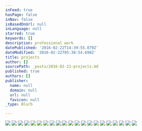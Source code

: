 ```yaml
---
inFeed: true
hasPage: false
inNav: false
isBasedOnUrl: null
inLanguage: null
starred: true
keywords: []
description: professional work
datePublished: '2016-02-22T14:39:55.079Z'
dateModified: '2016-02-22T05:38:54.698Z'
title: projects
author: []
sourcePath: _posts/2016-02-21-projects.md
published: true
authors: []
publisher:
  name: null
  domain: null
  url: null
  favicon: null
_type: Blurb

---
```

![](https://the-grid-user-content.s3-us-west-2.amazonaws.com/5db4ff1a-d152-46f0-a232-84c45a8886d7.jpg)
![](https://the-grid-user-content.s3-us-west-2.amazonaws.com/c6e10ef5-85cf-42cd-8a85-7bc050094a12.jpg)
![](https://the-grid-user-content.s3-us-west-2.amazonaws.com/f8fbddbb-92a4-44f0-b0ec-3db43f04c603.jpg)
![](https://the-grid-user-content.s3-us-west-2.amazonaws.com/4ce9179a-b0e2-42f2-8961-d3d32885a80e.jpg)
![](https://the-grid-user-content.s3-us-west-2.amazonaws.com/bc39f9b1-a478-4102-bb50-ad14fd7cb535.jpg)
![](https://the-grid-user-content.s3-us-west-2.amazonaws.com/4723ced9-b613-4c3a-94b8-109b26532615.jpg)
![](https://the-grid-user-content.s3-us-west-2.amazonaws.com/e172846d-4730-4e07-8680-4e669aa511c2.jpg)
![](https://the-grid-user-content.s3-us-west-2.amazonaws.com/9fb7b7ff-2032-40d3-8061-1ea3b33f9baf.jpg)
![](https://the-grid-user-content.s3-us-west-2.amazonaws.com/eb6a724b-7ad2-4622-bfa7-bd838b278ec9.jpg)
![](https://the-grid-user-content.s3-us-west-2.amazonaws.com/70e8a46a-cbc1-4178-8398-4071c7cc0adc.jpg)
![](https://the-grid-user-content.s3-us-west-2.amazonaws.com/cafd638e-a491-4bc8-ba12-9cc85c06d2c1.jpg)
![](https://the-grid-user-content.s3-us-west-2.amazonaws.com/19659d58-2bb6-44ec-9ace-61b60abe0a34.jpg)
![](https://the-grid-user-content.s3-us-west-2.amazonaws.com/d415b9ce-c28c-4d9a-b970-86f9648bec61.jpg)
![](https://the-grid-user-content.s3-us-west-2.amazonaws.com/e8ee8efa-aaa3-4587-856d-1e373f8358aa.jpg)
![](https://the-grid-user-content.s3-us-west-2.amazonaws.com/787fe01e-e13e-45a2-8c90-95f2efef249d.jpg)
![](https://the-grid-user-content.s3-us-west-2.amazonaws.com/62fc425a-a2f2-4782-95b0-a4344fcf4db3.jpg)
![](https://the-grid-user-content.s3-us-west-2.amazonaws.com/b7e0ad75-1d21-4af4-9bfb-6df1ac838dfe.jpg)
![](https://the-grid-user-content.s3-us-west-2.amazonaws.com/1a5d98fa-459f-4364-ac4a-9b49ca170248.jpg)
![](https://the-grid-user-content.s3-us-west-2.amazonaws.com/6157ee2f-a81e-4bea-bb29-b21ade94b579.jpg)
![](https://the-grid-user-content.s3-us-west-2.amazonaws.com/f5036c1e-3cdc-4efb-becf-b53ac13905c9.jpg)
![](https://the-grid-user-content.s3-us-west-2.amazonaws.com/d2f26919-57ca-43f4-8d42-3fadf1e432d7.jpg)